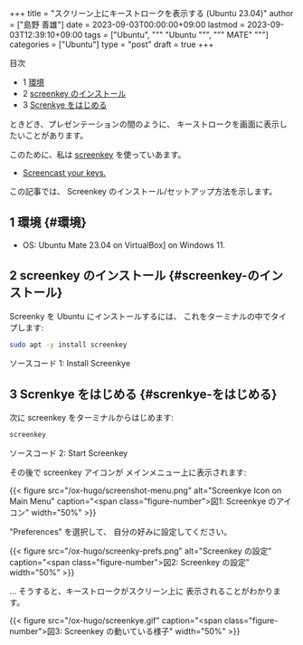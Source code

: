 +++
title = "スクリーン上にキーストロークを表示する (Ubuntu 23.04)"
author = ["島野 善雄"]
date = 2023-09-03T00:00:00+09:00
lastmod = 2023-09-03T12:39:10+09:00
tags = ["Ubuntu", """
  "Ubuntu
  """, """
  MATE"
  """]
categories = ["Ubuntu"]
type = "post"
draft = true
+++

<div class="ox-hugo-toc toc has-section-numbers">

<div class="heading">&#30446;&#27425;</div>

- <span class="section-num">1</span> [環境](#環境)
- <span class="section-num">2</span> [screenkey のインストール](#screenkey-のインストール)
- <span class="section-num">3</span> [Screnkye をはじめる](#screnkye-をはじめる)

</div>
<!--endtoc-->

ときどき、プレゼンテーションの間のように、
キーストロークを画面に表示したいことがあります。

このために、私は [screenkey](https://www.thregr.org/wavexx/software/screenkey/) を使っていあます。

-   [Screencast your keys.](https://www.thregr.org/wavexx/software/screenkey/)

この記事では、
Screenkey のインストール/セットアップ方法を示します。


## <span class="section-num">1</span> 環境 {#環境}

-   OS: Ubuntu Mate 23.04 on VirtualBox] on Windows 11.


## <span class="section-num">2</span> screenkey のインストール {#screenkey-のインストール}

Screenky を Ubuntu にインストールするには、
これをターミナルの中でタイプします:

```sh
sudo apt -y install screenkey
```
<div class="src-block-caption">
  <span class="src-block-number">ソースコード 1:</span>
  Install Screenkye
</div>


## <span class="section-num">3</span> Screnkye をはじめる {#screnkye-をはじめる}

次に
screenkey をターミナルからはじめます:

```sh
screenkey
```
<div class="src-block-caption">
  <span class="src-block-number">ソースコード 2:</span>
  Start Screenkey
</div>

その後で screenkey アイコンが
メインメニュー上に表示されます:

{{< figure src="/ox-hugo/screenshot-menu.png" alt="Screenkye Icon on Main Menu" caption="<span class=\"figure-number\">&#22259;1:  </span>Screenkye のアイコン" width="50%" >}}

"Preferences" を選択して、
自分の好みに設定してください。

{{< figure src="/ox-hugo/screenky-prefs.png" alt="Screenkey の設定" caption="<span class=\"figure-number\">&#22259;2:  </span>Screenkey の設定" width="50%" >}}

... そうすると、キーストロークがスクリーン上に
表示されることがわかります。

{{< figure src="/ox-hugo/screenkye.gif" caption="<span class=\"figure-number\">&#22259;3:  </span>Screenkey の動いている様子" width="50%" >}}
